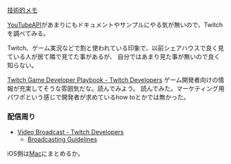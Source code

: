 [技術的メモ](%E6%8A%80%E8%A1%93%E7%9A%84%E3%83%A1%E3%83%A2)

[YouTubeAPI](YouTubeAPI)があまりにもドキュメントやサンプルにやる気が無いので、Twitchを調べてみる。

Twitch、ゲーム実況などで割と使われている印象で、以前シェアハウスで良く見ている人が居て隣で見てた事があるが、
自分ではあまり見た事が無いので良く知らない。

[Twitch Game Developer Playbook - Twitch Developers](https://dev.twitch.tv/gamedevelopers/) ゲーム開発者向けの情報が充実してそうな雰囲気だな。読んでみよう。
読んでみた。マーケティング用パワポという感じで開発者が求めているhow toとかでは無かった。

### 配信周り

- [Video Broadcast - Twitch Developers](https://dev.twitch.tv/docs/video-broadcast/)
   - [Broadcasting Guidelines](https://help.twitch.tv/s/article/broadcasting-guidelines?language=en_US)

iOS側は[Mac](Mac)にまとめるか。